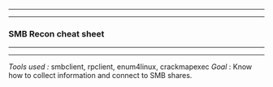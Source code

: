--------------------------------------------
--------------------------------------------
### SMB Recon cheat sheet

--------------------------------------------
--------------------------------------------

*Tools used :*     smbclient, rpclient, enum4linux, crackmapexec
*Goal* :              Know how to collect information and connect to SMB shares.
